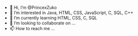 - 👋 Hi, I’m @PrincexZuko
- 👀 I’m interested in Java, HTML, CSS, JavaScript, C, SQL, C++
- 🌱 I’m currently learning HTML, CSS, C, SQL
- 💞️ I’m looking to collaborate on ...
- 📫 How to reach me ...

<!---
PrincexZuko/PrincexZuko is a ✨ special ✨ repository because its `README.md` (this file) appears on your GitHub profile.
You can click the Preview link to take a look at your changes.
--->

